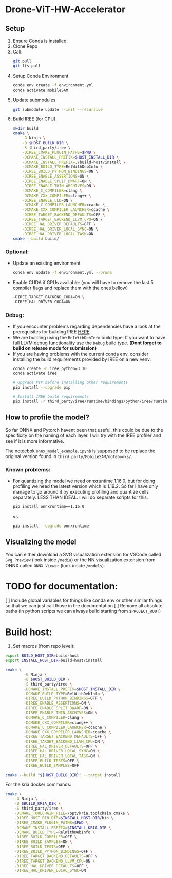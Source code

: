 # Drone-ViT-HW-Accelerator

## Setup

1. Ensure Conda is installed.
2. Clone Repo
3. Call:
   ```bash
   git pull
   git lfs pull
    ```
4. Setup Conda Environment
    ```bash
    conda env create -f environment.yml
    conda activate mobileSAM
    ```
5. Update submodules
    ```bash
    git submodule update --init --recursive
    ```
6. Build IREE (for CPU)
    ```bash
    mkdir build
    cmake \
        -G Ninja \
        -B $HOST_BUILD_DIR \
        -S third_party/iree \
        -DIREE_CMAKE_PLUGIN_PATHS=$PWD \
        -DCMAKE_INSTALL_PREFIX=$HOST_INSTALL_DIR \
        -DCMAKE_INSTALL_PREFIX=./build-host/install \
        -DCMAKE_BUILD_TYPE=RelWithDebInfo \
        -DIREE_BUILD_PYTHON_BINDINGS=ON \
        -DIREE_ENABLE_ASSERTIONS=ON \
        -DIREE_ENABLE_SPLIT_DWARF=ON \
        -DIREE_ENABLE_THIN_ARCHIVES=ON \
        -DCMAKE_C_COMPILER=clang \
        -DCMAKE_CXX_COMPILER=clang++ \
        -DIREE_ENABLE_LLD=ON \
        -DCMAKE_C_COMPILER_LAUNCHER=ccache \
        -DCMAKE_CXX_COMPILER_LAUNCHER=ccache \
        -DIREE_TARGET_BACKEND_DEFAULTS=OFF \
        -DIREE_TARGET_BACKEND_LLVM_CPU=ON \
        -DIREE_HAL_DRIVER_DEFAULTS=OFF \
        -DIREE_HAL_DRIVER_LOCAL_SYNC=ON \
        -DIREE_HAL_DRIVER_LOCAL_TASK=ON
    cmake --build build/
    ```

### Optional:

- Update an exisitng environment
    ```bash
    conda env update -f environment.yml --prune
    ```
- Enable CUDA if GPUs available: (you will have to remove the last 5 compiler flags and replace them with the ones bellow)
    ```bash
    -DIREE_TARGET_BACKEND_CUDA=ON \
    -DIREE_HAL_DRIVER_CUDA=ON
    ```

### Debug:
- If you encounter problems regarding dependencies have a look at the prerequisites for building IREE [HERE](https://iree.dev/building-from-source/getting-started/#prerequisites).
- We are building using the `RelWithDebInfo` build type. If you want to have full LLVM debug functionality use the `Debug` build type. **(Dont forget to build on release mode for submission)**
- If you are having problems with the current conda env, consider installing the build requirements provided by IREE on a new venv.
    ```bash
    conda create -n iree python=3.10
    conda activate iree

    # Upgrade PIP before installing other requirements
    pip install --upgrade pip

    # Install IREE build requirements
    pip install -r third_party/iree/runtime/bindings/python/iree/runtime/build_requirements.txt

## How to profile the model?

So far ONNX and Pytorch havent been that useful, this could be due to the specificity on the naming of each layer. I will try with the IREE profiler and see if it is more informative.

The noteebok `onnx_model_example.ipynb` is supposed to be replace the original version found in `third_party/MobileSAM/notebooks/`.

### Known problems:
- For quantizing the model we need onnxruntime 1.16.0, but for doing profiling we need the latest version which is 1.19.2. So far I have only manage to go around it by executing profiling and quantize cells separately. LESS THAN IDEAL. I will do separate scripts for this.
    ```bash
    pip install onnxruntime==1.16.0
    ```
    vs.
    ```bash
    pip install --upgrade onnxruntime
    ```

## Visualizing the model

You can either download a SVG visualization extension for VSCode called `Svg Preview` (look inside `/media`) or the NN visualization extension from ONNX called `ONNX Viewer` (look inside `/models`).


# TODO for documentation:

[ ] Include global variables for things like conda env or other similar things so that we can just call those in the documentation
[ ] Remove all absolute paths (in python scripts we can always build starting from `$PROJECT_ROOT`)


# Build host:

1. Set macros (from repo level):
```bash
export BUILD_HOST_DIR=build-host
export INSTALL_HOST_DIR=build-host/install
```

```bash
cmake \
        -G Ninja \
        -B $HOST_BUILD_DIR \
        -S third_party/iree \
        -DCMAKE_INSTALL_PREFIX=$HOST_INSTALL_DIR \
        -DCMAKE_BUILD_TYPE=RelWithDebInfo \
        -DIREE_BUILD_PYTHON_BINDINGS=OFF \
        -DIREE_ENABLE_ASSERTIONS=ON \
        -DIREE_ENABLE_SPLIT_DWARF=ON \
        -DIREE_ENABLE_THIN_ARCHIVES=ON \
        -DCMAKE_C_COMPILER=clang \
        -DCMAKE_CXX_COMPILER=clang++ \
        -DCMAKE_C_COMPILER_LAUNCHER=ccache \
        -DCMAKE_CXX_COMPILER_LAUNCHER=ccache \
        -DIREE_TARGET_BACKEND_DEFAULTS=OFF \
        -DIREE_TARGET_BACKEND_LLVM_CPU=ON \
        -DIREE_HAL_DRIVER_DEFAULTS=OFF \
        -DIREE_HAL_DRIVER_LOCAL_SYNC=ON \
        -DIREE_HAL_DRIVER_LOCAL_TASK=ON \
        -DIREE_BUILD_TESTS=OFF \
        -DIREE_BUILD_SAMPLES=OFF 
```

```bash
cmake --build "${HOST_BUILD_DIR}" --target install
```


For the kria docker commands:

```bash
cmake \
    -G Ninja \
    -B $BUILD_KRIA_DIR \
    -S third_party/iree \
    -DCMAKE_TOOLCHAIN_FILE=/opt/kria.toolchain.cmake \
    -DIREE_HOST_BIN_DIR=$INSTALL_HOST_DIR/bin \
    -DIREE_CMAKE_PLUGIN_PATHS=$PWD \
    -DCMAKE_INSTALL_PREFIX=$INSTALL_KRIA_DIR \
    -DCMAKE_BUILD_TYPE=RelWithDebInfo \
    -DIREE_BUILD_COMPILER=OFF \
    -DIREE_BUILD_SAMPLES=ON \
    -DIREE_BUILD_TESTS=OFF \
    -DIREE_BUILD_PYTHON_BINDINGS=OFF \
    -DIREE_TARGET_BACKEND_DEFAULTS=OFF \
    -DIREE_TARGET_BACKEND_LLVM_CPU=ON \
    -DIREE_HAL_DRIVER_DEFAULTS=OFF \
    -DIREE_HAL_DRIVER_LOCAL_SYNC=ON
```
